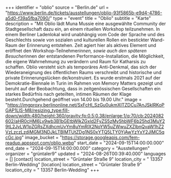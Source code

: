 +++
identifier = "oblio"
source = "Berlin.de"
url = "https://www.berlin.de/tickets/ausstellungen/oblio-93f5865b-e9d4-4786-a5d0-f39a5fba7090/"
type = "event"
title = "Oblio"
subtitle = "Karte"
description = "Mit Oblio lädt Muna Mussie eine ausgewählte Community der Stadtgesellschaft dazu ein, an einem rituellen Workshop teilzunehmen. In einem Berliner Ladenlokal wird unabhängig vom Code der Sprache und des Geschlechts sowie von sozialen und kulturellen Rollen ein bestickter Wand-Raum der Erinnerung entstehen. Zeit agiert hier als aktives Element und eröffnet den Workshop-Teilnehmer*innen, sowie auch den späteren Besucher*innen der entstandenen Performance-Installation, die Möglichkeit, die eigene Wahrnehmung zu verändern und Raum für Katharsis zu schaffen. Oblio versteht sich als temporäres Anti-Denkmal, das sich der Wiederaneignung des öffentlichen Raums verschreibt und historische und private Erinnerungslücken de/konstruiert. Es wurde erstmals 2021 auf der Demokratie-Biennale in Turin im Rahmen von Memory Matters gezeigt und beruht auf der Beobachtung, dass in zeitgenössischen Gesellschaften ein starkes Bedürfnis nach geteilten, intimen Räumen der Klage besteht.Durchgehend geöffnet von 14.00 bis 19.00 Uhr."
image = "https://imgproxy.berlinonline.net/SxFcHl_SzGu0ukmXITZDCu7AnJSklRKoPGAP1LlS-M8/resizing_type:fill-down/width:480/height:360/gravity:fp:0.5:0.38/enlarge:1/q:70/cb:2024082602/aHR0cHM6Ly9wb3B1bGEtbWlkZGxld2FyZS5zMy5hbWF6b25hd3MuY29tL2JvLW1pZGRsZXdhcmUvYm8uYmRlX2NoYW5uZWwuZXZlbnQvaW1hZ2VzLzczLzdiMGM3NDJkLTBlMTUtZDg1NS0xYTQ5LTY0YjAwYzYxY2JlMC5qcGc.jpg"
image_bucket = "https://storage.googleapis.com/fem-readup.appspot.com/oblio.webp"
start_date = "2024-09-15T14:00:00.000"
end_date = "2024-09-15T14:00:00.000"
category = "Ausstellungen"
organizer = "grüntaler9"
updated = "2024-08-26T00:39:40.000"
languages = []
[contact]
location_street = "Grüntaler Straße 9"
location_city = " 13357 Berlin-Wedding"
[location]
location_street = "Grüntaler Straße 9"
location_city = " 13357 Berlin-Wedding"
+++